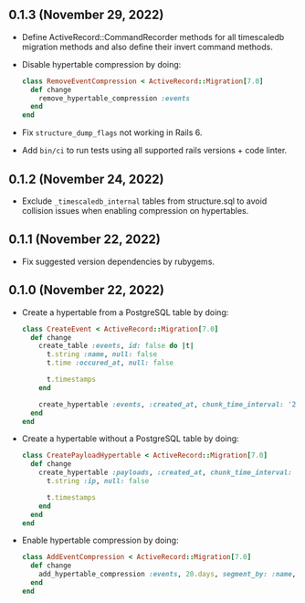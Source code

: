##  0.1.3 (November 29, 2022) ##

*   Define ActiveRecord::CommandRecorder methods for all timescaledb migration methods and also
    define their invert command methods.

*   Disable hypertable compression by doing:

    ```ruby
    class RemoveEventCompression < ActiveRecord::Migration[7.0]
      def change
        remove_hypertable_compression :events
      end
    end
    ```

*   Fix `structure_dump_flags` not working in Rails 6.

*   Add `bin/ci` to run tests using all supported rails versions + code linter.

##  0.1.2 (November 24, 2022) ##

*   Exclude `_timescaledb_internal` tables from structure.sql to avoid collision
    issues when enabling compression on hypertables.

##  0.1.1 (November 22, 2022) ##

*   Fix suggested version dependencies by rubygems.

##  0.1.0 (November 22, 2022) ##

*   Create a hypertable from a PostgreSQL table by doing:

    ```ruby
    class CreateEvent < ActiveRecord::Migration[7.0]
      def change
        create_table :events, id: false do |t|
          t.string :name, null: false
          t.time :occured_at, null: false

          t.timestamps
        end

        create_hypertable :events, :created_at, chunk_time_interval: '2 days'
      end
    end
    ```

*   Create a hypertable without a PostgreSQL table by doing:

    ```ruby
    class CreatePayloadHypertable < ActiveRecord::Migration[7.0]
      def change
        create_hypertable :payloads, :created_at, chunk_time_interval: '5 days' do |t|
          t.string :ip, null: false

          t.timestamps
        end
      end
    end
    ```

*   Enable hypertable compression by doing:

    ```ruby
    class AddEventCompression < ActiveRecord::Migration[7.0]
      def change
        add_hypertable_compression :events, 20.days, segment_by: :name, order_by: 'occured_at DESC'
      end
    end
    ```
